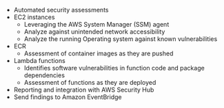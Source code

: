 - Automated security assessments
- EC2 instances
	- Leveraging the AWS System Manager (SSM) agent
	- Analyze against unintended network accessibility
	- Analyze the running Operating system against known vulnerabilities
- ECR
	- Assessment of container images as they are pushed
- Lambda functions
	- Identifies software vulnerabilities in function code and package dependencies
	- Assessment of functions as they are deployed
- Reporting and integration with AWS Security Hub
- Send findings to Amazon EventBridge